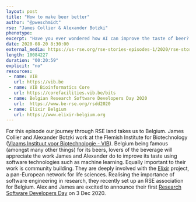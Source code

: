 ```yaml
---
layout: post
title: "How to make beer better"
author: "@pweschmidt"
rse: "James Collier & Alexander Botzki"
phenotype: 
excerpt: "Have you ever wondered how AI can improve the taste of beer? Look no further than the Flemish Institute for Biotechnology (VIB), where James Collier and Alexander Botzki are working hard to help beer lovers enjoy their drinks even more."
date: 2020-08-20 8:30:00
external_media: https://us-rse.org/rse-stories-episodes-1/2020/rse-stories-james-alex-episode30.mp3
length: 10084227
duration: "00:20:59"
explicit: "no"
resources:
 - name: VIB 
   url: https://vib.be
 - name: VIB Bioinformatics Core
   url: https://corefacilities.vib.be/bits 
 - name: Belgian Research Software Developers Day 2020
   url:  https://www.be-rse.org/rsdd2020
 - name: Elixir Belgium
   url: https://www.elixir-belgium.org 
---
```


For this episode our journey through RSE land takes us to Belgium. James Collier and Alexander Botzki work at the Flemish Institute for Biotechnology ([Vlaams Instituut voor Biotechnologie - VIB](https://vib.be)). Belgium being famous (amongst many other things) for its beers, lovers of the beverage will appreciate the work James and Alexander do to improve its taste using software technologies such as machine learning. 
Equally important to their work is community building. They are deeply involved with the [Elixir](https://www.elixir-belgium.org) project, a pan-European network for life sciences. Realising the importance of software engineering in research, they recently set up an RSE association for Belgium. Alex and James are excited to announce their first [Research Software Developers Day](https://www.be-rse.org/rsdd2020) on 3 Dec 2020.
